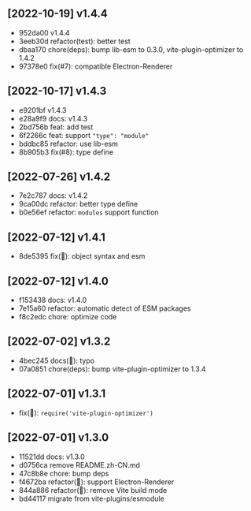 ## [2022-10-19] v1.4.4

- 952da00 v1.4.4
- 3eeb30d refactor(test): better test
- dbaa170 chore(deps): bump lib-esm to 0.3.0, vite-plugin-optimizer to 1.4.2
- 97378e0 fix(#7): compatible Electron-Renderer

## [2022-10-17] v1.4.3

- e9201bf v1.4.3
- e28a9f9 docs: v1.4.3
- 2bd756b feat: add test
- 6f2266c feat: support `"type": "module"`
- bddbc85 refactor: use lib-esm
- 8b905b3 fix(#8): type define

## [2022-07-26] v1.4.2

- 7e2c787 docs: v1.4.2
- 9ca00dc refactor: better type define
- b0e56ef refactor: `modules` support function

## [2022-07-12] v1.4.1

- 8de5395  fix(🐞): object syntax and esm

## [2022-07-12] v1.4.0

- f153438 docs: v1.4.0
- 7e15a60 refactor: automatic detect of ESM packages
- f8c2edc chore: optimize code

## [2022-07-02] v1.3.2

- 4bec245 docs(🐞): typo
- 07a0851 chore(deps): bump vite-plugin-optimizer to 1.3.4

## [2022-07-01] v1.3.1

- fix(🐞): `require('vite-plugin-optimizer')`

## [2022-07-01] v1.3.0

- 11521dd docs: v1.3.0
- d0756ca remove README.zh-CN.md
- 47c8b8e chore: bump deps
- f4672ba refactor(🚨): support Electron-Renderer
- 844a886 refactor(🚨): remove Vite build mode
- bd44117 migrate from vite-plugins/esmodule
